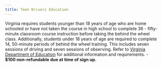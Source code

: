 ```yaml
---
title: Teen Drivers Education
---
```

Virginia requires students younger than 18 years of age who are home schooled or have not taken the course in high school to complete 36 - fifty-minute classroom course instruction before taking the behind the wheel class. Additionally, students under 18 years of age are required to complete 14, 50-minute periods of behind the wheel training. This includes seven sessions of driving and seven sessions of observing. Refer to [Virginia Department of Education](http://www.doe.virginia.gov/instruction/driver_education/index.shtml) for additional information and requirements. - **$100 non-refundable due at time of sign up.**